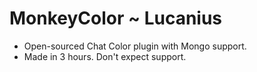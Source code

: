 # MonkeyColor ~ Lucanius
* Open-sourced Chat Color plugin with Mongo support.
* Made in 3 hours. Don't expect support.